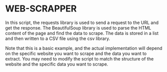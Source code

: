 # WEB-SCRAPPER

In this script, the requests library is used to send a request to the URL and get the response.
The BeautifulSoup library is used to parse the HTML content of the page and find the data to scrape.
The data is stored in a list and then written to a CSV file using the csv library.

Note that this is a basic example, and the actual implementation will depend on the specific website you want to scrape and the data you want to extract.
You may need to modify the script to match the structure of the website and the specific data you want to scrape.
